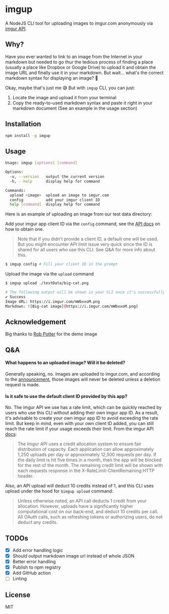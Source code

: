 # imgup

A NodeJS CLI tool for uploading images to imgur.com anonymously via [imgur API](https://apidocs.imgur.com/).

## Why?

Have you ever wanted to link to an image from the Internet in your markdown but needed to go thur the tedious process of finding a place (usually a place like Dropbox or Google Drive) to upload it and obtain the image URL and finally use it in your markdown. But wait... what's the correct markdown syntax for displaying an image? 😬

Okay, maybe that's just me 😅 But with `imgup` CLI, you can just:

1. Locate the image and upload it from your terminal
2. Copy the ready-to-used markdown syntax and paste it right in your markdown document (See an example in the usage section)

## Installation

```sh
npm install -g imgup
```

## Usage

```sh
Usage: imgup [options] [command]

Options:
  -v, --version   output the current version
  -h, --help      display help for command

Commands:
  upload <image>  upload an image to imgur.com
  config          add your imgur client ID
  help [command]  display help for command
```

Here is an example of uploading an image from our test data directory:

Add your imgur app client ID via the `config` command, see the [API docs](https://apidocs.imgur.com/) on how to obtain one.

> Note that if you didn't provide a client ID, a default one will be used. But you might encounter API limit issue very quick since the ID is shared for all users who use this CLI. See Q&A for more info about this.

```sh
$ imgup config # Fill your client ID in the prompt
```

Upload the image via the `upload` command

```sh
$ imgup upload ./testData/big-cat.png

# The following output will be shown in your CLI once it's successfully uploaded
✔ Success
Image URL: https://i.imgur.com/mWbxxoM.png
Markdown: ![Big-cat image](https://i.imgur.com/mWbxxoM.png)
```

## Acknowledgement

Big thanks to [Rob Potter](https://unsplash.com/@robpotter) for the demo image

## Q&A

#### What happens to an uploaded image? Will it be deleted?

Generally speaking, no. Images are uploaded to imgur.com, and according to the [announcement](https://en.wikipedia.org/wiki/Imgur#Images), those images will never be deleted unless a deletion request is made.

#### Is it safe to use the default client ID provided by this app?

No. The imgur API we use has a rate limit, which can be quickly reached by users who use this CLI without adding their own imgur app ID. As a result, it's advisable to create your own imgur app ID to avoid exceeding the rate limit. But keep in mind, even with your own client ID added, you can still reach the rate limit if your usage exceeds their limit. From the imgur API [docs](https://apidocs.imgur.com/#intro):

> The Imgur API uses a credit allocation system to ensure fair distribution of capacity. Each application can allow approximately 1,250 uploads per day or approximately 12,500 requests per day. If the daily limit is hit five times in a month, then the app will be blocked for the rest of the month. The remaining credit limit will be shown with each requests response in the X-RateLimit-ClientRemaining HTTP header.

Also, an API upload will deduct 10 credits instead of 1, and this CLI uses upload under the hood for `$imgup upload` command:

> Unless otherwise noted, an API call deducts 1 credit from your allocation. However, uploads have a significantly higher computational cost on our back-end, and deduct 10 credits per call. All OAuth calls, such as refreshing tokens or authorizing users, do not deduct any credits.

## TODOs

- [x] Add error handling logic
- [x] Should output markdown image url instead of whole JSON
- [x] Better error handling
- [x] Publish to npm registry
- [x] Add GitHub action
- [ ] Linting

## License

MIT
